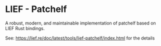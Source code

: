 # LIEF - Patchelf

A robust, modern, and maintainable implementation of
patchelf based on LIEF Rust bindings.

See: https://lief.re/doc/latest/tools/lief-patchelf/index.html for the details
